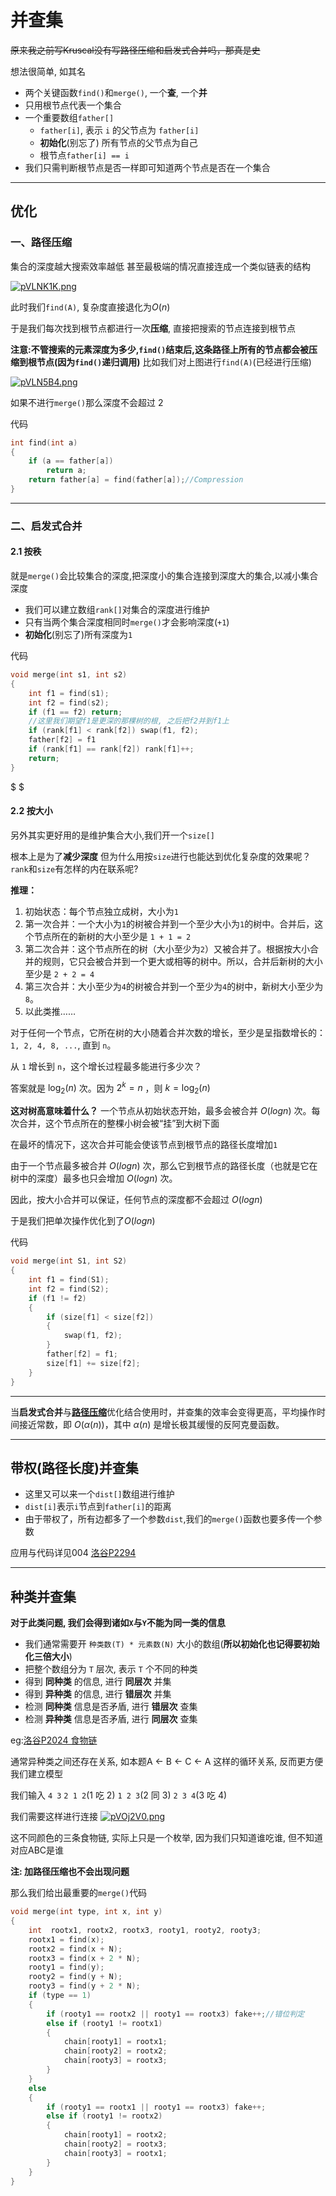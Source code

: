 # 并查集

~~原来我之前写Kruscal没有写路径压缩和启发式合并吗，那真是史~~

想法很简单, 如其名
- 两个关键函数`find()`和`merge()`, 一个**查**, 一个**并**
- 只用根节点代表一个集合
- 一个重要数组`father[]`
  - `father[i]`, 表示 `i` 的父节点为 `father[i]`
  - **初始化**(别忘了) 所有节点的父节点为自己
  - 根节点`father[i] == i`
- 我们只需判断根节点是否一样即可知道两个节点是否在一个集合

---

## 优化

### 一、路径压缩

集合的深度越大搜索效率越低
甚至最极端的情况直接连成一个类似链表的结构

[![pVLNK1K.png](https://s21.ax1x.com/2025/10/18/pVLNK1K.png)](https://imgchr.com/i/pVLNK1K)

此时我们`find(A)`, 复杂度直接退化为$O(n)$

于是我们每次找到根节点都进行一次**压缩**, 直接把搜索的节点连接到根节点

**注意:不管搜索的元素深度为多少,`find()`结束后,这条路径上所有的节点都会被压缩到根节点(因为`find()`递归调用)**
比如我们对上图进行`find(A)`(已经进行压缩)


[![pVLN5B4.png](https://s21.ax1x.com/2025/10/18/pVLN5B4.png)](https://imgchr.com/i/pVLN5B4)


如果不进行`merge()`那么深度不会超过 2

代码
```cpp
int find(int a)
{
    if (a == father[a]) 
        return a;
    return father[a] = find(father[a]);//Compression
}
```

---

### 二、启发式合并

#### 2.1 按秩
就是`merge()`会比较集合的深度,把深度小的集合连接到深度大的集合,以减小集合深度

- 我们可以建立数组`rank[]`对集合的深度进行维护
- 只有当两个集合深度相同时`merge()`才会影响深度(`+1`)
- **初始化**(别忘了)所有深度为`1`

代码
```cpp
void merge(int s1, int s2)
{
    int f1 = find(s1);
    int f2 = find(s2);
    if (f1 == f2) return;
    //这里我们期望f1是更深的那棵树的根, 之后把f2并到f1上
    if (rank[f1] < rank[f2]) swap(f1, f2);
    father[f2] = f1
    if (rank[f1] == rank[f2]) rank[f1]++;
    return;
}
```
$
$
#### 2.2 按大小
另外其实更好用的是维护集合大小,我们开一个`size[]`

根本上是为了**减少深度**
但为什么用按`size`进行也能达到优化复杂度的效果呢？
`rank`和`size`有怎样的内在联系呢?

**推理：**
1. 初始状态：每个节点独立成树，大小为`1`
2. 第一次合并：一个大小为`1`的树被合并到一个至少大小为`1`的树中。合并后，这个节点所在的新树的大小至少是 `1 + 1 = 2`
3. 第二次合并：这个节点所在的树（大小至少为`2`）又被合并了。根据按大小合并的规则，它只会被合并到一个更大或相等的树中。所以，合并后新树的大小至少是 `2 + 2 = 4`
4. 第三次合并：大小至少为`4`的树被合并到一个至少为`4`的树中，新树大小至少为 `8`。
5. 以此类推……

对于任何一个节点，它所在树的大小随着合并次数的增长，至少是呈指数增长的：`1, 2, 4, 8, ...`, 直到 `n`。

从 `1` 增长到 `n`，这个增长过程最多能进行多少次？

答案就是 $\log_2(n)$ 次。因为 $2^k = n$ ，则 $k = \log_2(n)$

**这对树高意味着什么？**
一个节点从初始状态开始，最多会被合并 $O(log n)$ 次。每次合并，这个节点所在的整棵小树会被“挂”到大树下面

在最坏的情况下，这次合并可能会使该节点到根节点的路径长度增加`1`

由于一个节点最多被合并 $O(log n)$ 次，那么它到根节点的路径长度（也就是它在树中的深度）最多也只会增加 $O(log n)$ 次。

因此，按大小合并可以保证，任何节点的深度都不会超过 $O(log n)$

于是我们把单次操作优化到了$O(log n)$

代码
```cpp
void merge(int S1, int S2)
{
    int f1 = find(S1);
    int f2 = find(S2);
    if (f1 != f2)
    {
        if (size[f1] < size[f2])
        {
            swap(f1, f2);
        }
        father[f2] = f1;
        size[f1] += size[f2];
    }
}
```


---

当**启发式合并**与[**路径压缩**](#一路径压缩)优化结合使用时，并查集的效率会变得更高，平均操作时间接近常数，即 $O(\alpha(n))$，其中 $\alpha(n)$ 是增长极其缓慢的反阿克曼函数。

---

## 带权(路径长度)并查集

- 这里又可以来一个`dist[]`数组进行维护
- `dist[i]`表示`i`节点到`father[i]`的距离
- 由于带权了，所有边都多了一个参数`dist`,我们的`merge()`函数也要多传一个参数

应用与代码详见004
[洛谷P2294](https://www.luogu.com.cn/problem/P2294)

---

## 种类并查集

**对于此类问题, 我们会得到诸如`X`与`Y`不能为同一类的信息**

- 我们通常需要开 `种类数(T) * 元素数(N)` 大小的数组(**所以初始化也记得要初始化三倍大小**)
- 把整个数组分为 `T` 层次, 表示 `T` 个不同的种类
- 得到 **同种类** 的信息, 进行 **同层次** 并集
- 得到 **异种类** 的信息, 进行 **错层次** 并集
- 检测 **同种类** 信息是否矛盾, 进行 **错层次** 查集
- 检测 **异种类** 信息是否矛盾, 进行 **同层次** 查集

eg:[洛谷P2024 食物链](https://www.luogu.com.cn/problem/P2024)

通常异种类之间还存在关系, 如本题A <- B <- C <- A 这样的循环关系, 反而更方便我们建立模型

我们输入
`4 3`
`2 1 2`($1$ 吃 $2$)
`1 2 3`($2$ 同 $3$)
`2 3 4`($3$ 吃 $4$)

我们需要这样进行连接
[![pVOj2V0.png](https://s21.ax1x.com/2025/10/22/pVOj2V0.png)](https://imgchr.com/i/pVOj2V0)

这不同颜色的三条食物链, 实际上只是一个枚举, 因为我们只知道谁吃谁, 但不知道对应ABC是谁

**注: 加路径压缩也不会出现问题**

那么我们给出最重要的`merge()`代码
```cpp
void merge(int type, int x, int y)
{
    int  rootx1, rootx2, rootx3, rooty1, rooty2, rooty3;
    rootx1 = find(x);
    rootx2 = find(x + N);
    rootx3 = find(x + 2 * N);
    rooty1 = find(y);
    rooty2 = find(y + N);
    rooty3 = find(y + 2 * N);
    if (type == 1)
    {
        if (rooty1 == rootx2 || rooty1 == rootx3) fake++;//错位判定
        else if (rooty1 != rootx1)
        {
            chain[rooty1] = rootx1;
            chain[rooty2] = rootx2;
            chain[rooty3] = rootx3;
        }
    }
    else
    {
        if (rooty1 == rootx1 || rooty1 == rootx3) fake++;
        else if (rooty1 != rootx2)
        {
            chain[rooty1] = rootx2;
            chain[rooty2] = rootx3;
            chain[rooty3] = rootx1;
        }
    }
}
```